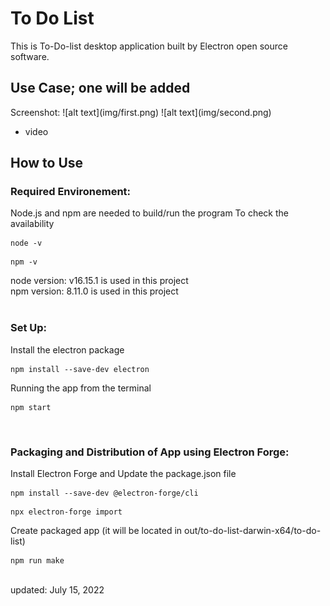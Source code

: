 <h1>To Do List</h1>
This is To-Do-list desktop application built by Electron open source software.

<h2>Use Case; one will be added</h2>
Screenshot:
![alt text](img/first.png)
![alt text](img/second.png)

- video

<h2>How to Use</h2>
<h3>Required Environement:</h3>
Node.js and npm are needed to build/run the program
To check the availability
<pre><code>node -v</code></pre>
<pre><code>npm -v</code></pre>
node version: v16.15.1 is used in this project<br>
npm version: 8.11.0 is used in this project
<br><br>
<h3>Set Up:</h3>
Install the electron package
<pre><code>npm install --save-dev electron</code></pre>
Running the app from the terminal
<pre><code>npm start</code></pre>
<br>
<h3>Packaging and Distribution of App using Electron Forge:</h3>
Install Electron Forge and Update the package.json file
<pre><code>npm install --save-dev @electron-forge/cli</code></pre>
<pre><code>npx electron-forge import</code></pre>
Create packaged app (it will be located in out/to-do-list-darwin-x64/to-do-list)
<pre><code>npm run make</code></pre>
<br>
updated: July 15, 2022